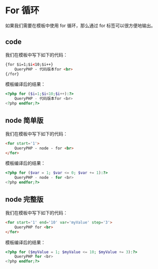 # For 循环

如果我们需要在模板中使用 for 循环，那么通过 for 标签可以很方便地输出。

## code

我们在模板中写下如下的代码：

``` html
{for $i=1;$i<10;$i++}
    QueryPHP - 代码版本for <br>
{/for}
```

模板编译后的结果：

``` php
<?php for ($i=1;$i<10;$i++):?>
    QueryPHP - 代码版本for <br>
<?php endfor;?>
```

## node 简单版

我们在模板中写下如下的代码：

``` html
<for start='1'>
    QueryPHP - node - for <br>   
</for>
```

模板编译后的结果：

``` php
<?php for ($var = 1; $var <= 0; $var += 1):?>
    QueryPHP - node - for <br>
<?php endfor;?>
```

## node 完整版

我们在模板中写下如下的代码：

``` html
<for start='1' end='10' var='myValue' step='3'>   
    QueryPHP for <br>   
</for>
```

模板编译后的结果：

``` php
<?php for ($myValue = 1; $myValue <= 10; $myValue += 3):?>
    QueryPHP for <br>
<?php endfor;?>
```